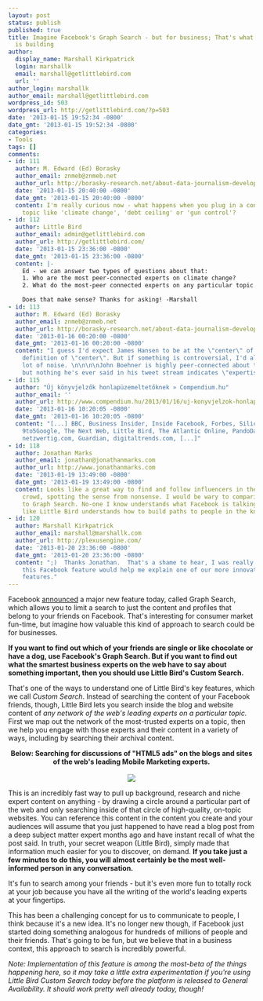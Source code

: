 ```yaml
---
layout: post
status: publish
published: true
title: Imagine Facebook's Graph Search - but for business; That's what Little Bird
  is building
author:
  display_name: Marshall Kirkpatrick
  login: marshallk
  email: marshall@getlittlebird.com
  url: ''
author_login: marshallk
author_email: marshall@getlittlebird.com
wordpress_id: 503
wordpress_url: http://getlittlebird.com/?p=503
date: '2013-01-15 19:52:34 -0800'
date_gmt: '2013-01-15 19:52:34 -0800'
categories:
- Tools
tags: []
comments:
- id: 111
  author: M. Edward (Ed) Borasky
  author_email: znmeb@znmeb.net
  author_url: http://borasky-research.net/about-data-journalism-developer-studio-pricing-survey/
  date: '2013-01-15 20:40:00 -0800'
  date_gmt: '2013-01-15 20:40:00 -0800'
  content: I'm really curious now - what happens when you plug in a controversial
    topic like 'climate change', 'debt ceiling' or 'gun control'?
- id: 112
  author: Little Bird
  author_email: admin@getlittlebird.com
  author_url: http://getlittlebird.com/
  date: '2013-01-15 23:36:00 -0800'
  date_gmt: '2013-01-15 23:36:00 -0800'
  content: |-
    Ed - we can answer two types of questions about that:
    1. Who are the most peer-connected experts on climate change?
    2. What do the most-peer connected experts on any particular topic say about  climate change?

    Does that make sense? Thanks for asking! -Marshall
- id: 113
  author: M. Edward (Ed) Borasky
  author_email: znmeb@znmeb.net
  author_url: http://borasky-research.net/about-data-journalism-developer-studio-pricing-survey/
  date: '2013-01-16 00:20:00 -0800'
  date_gmt: '2013-01-16 00:20:00 -0800'
  content: "I guess I'd expect James Hansen to be at the \"center\" of that, for some
    definition of \"center\". But if something is controversial, I'd also expect a
    lot of noise. \n\n\n\nJohn Boehner is highly peer-connected about the debt ceiling,
    but nothing he's ever said in his tweet stream indicates \"expertise\". ;-)"
- id: 115
  author: "Új könyvjelzők honlapüzemeltetőknek » Compendium.hu"
  author_email: ''
  author_url: http://www.compendium.hu/2013/01/16/uj-konyvjelzok-honlapuzemeltetoknek/
  date: '2013-01-16 10:20:05 -0800'
  date_gmt: '2013-01-16 10:20:05 -0800'
  content: "[...] BBC, Business Insider, Inside Facebook, Forbes, SiliconValley.com,
    9to5Google, The Next Web, Little Bird, The Atlantic Online, PandoDaily, Computerworld,
    netzwertig.com, Guardian, digitaltrends.com, [...]"
- id: 118
  author: Jonathan Marks
  author_email: jonathan@jonathanmarks.com
  author_url: http://www.jonathanmarks.com
  date: '2013-01-19 13:49:00 -0800'
  date_gmt: '2013-01-19 13:49:00 -0800'
  content: Looks like a great way to find and follow influencers in the particular
    crowd, spotting the sense from nonsense. I would be wary to comparing yourselves
    to Graph Search. No-one I know understands what Facebook is talking about. Sounds
    like Little Bird understands how to build paths to people in the know.
- id: 120
  author: Marshall Kirkpatrick
  author_email: marshall@marshallk.com
  author_url: http://plexusengine.com/
  date: '2013-01-20 23:36:00 -0800'
  date_gmt: '2013-01-20 23:36:00 -0800'
  content: ";)  Thanks Jonathan.  That's a shame to hear, I was really hoping that
    this Facebook feature would help me explain one of our more innovative but unexpected
    features."
---
```

<p>Facebook <a href="http://www.techmeme.com/130115/p31#a130115p31">announced</a> a major new feature today, called Graph Search, which allows you to limit a search to just the content and profiles that belong to your friends on Facebook.  That's interesting for consumer market fun-time, but imagine how valuable this kind of approach to search could be for businesses.</p>
<p><strong>If you want to find out which of your friends are single or like chocolate or have a dog, use Facebook's Graph Search.  But if you want to find out what the smartest business experts on the web have to say about something important, then you should use Little Bird's Custom Search.</strong></p>
<p>That's one of the ways to understand one of Little Bird's key features, which we call <em>Custom Search</em>.  Instead of searching the content of your Facebook friends, though, Little Bird lets you search inside the blog and website content of <em>any network of the web's leading experts on a particular topic.</em>  First we map out the network of the most-trusted experts on a topic, then we help you engage with those experts and their content in a variety of ways, including by searching their archival content.<br />
<center><strong>Below: Searching for discussions of "HTML5 ads" on the blogs and sites of the web's leading Mobile Marketing experts.</strong></center><br />
<center><img src="http://getlittlebird.com/wp-content/uploads/2013/01/hmtl5ads.jpg"></center></p>
<p>This is an incredibly fast way to pull up background, research and niche expert content on anything - by drawing a circle around a particular part of the web and only searching inside of that circle of high-quality, on-topic websites.  You can reference this content in the content you create and your audiences will assume that you just happened to have read a blog post from a deep subject matter expert months ago and have instant recall of what the post said.  In truth, your secret weapon (Little Bird), simply made that information much easier for you to discover, on demand.  <strong>If you take just a few minutes to do this, you will almost certainly be the most well-informed person in any conversation.</strong></p>
<p>It's fun to search among your friends - but it's even more fun to totally rock at your job because you have all the writing of the world's leading experts at your fingertips.</p>
<p>This has been a challenging concept for us to communicate to people, I think because it's a new idea.  It's no longer new though, if Facebook just started doing something analogous for hundreds of millions of people and their friends.  That's going to be fun, but we believe that in a business context, this approach to search is incredibly powerful.</p>
<p><em>Note: Implementation of this feature is among the most-beta of the things happening here, so it may take a little extra experimentation if you're using Little Bird Custom Search today before the platform is released to General Availability. It should work pretty well already today, though!</em></p>

